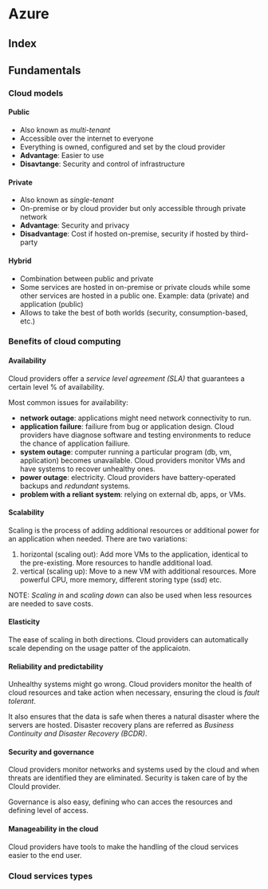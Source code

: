 # Azure

## Index


## Fundamentals

### Cloud models

#### Public

* Also known as *multi-tenant*
* Accessible over the internet to everyone
* Everything is owned, configured and set by the cloud provider
* **Advantage**: Easier to use
* **Disavtange**: Security and control of infrastructure

#### Private

* Also known as *single-tenant*
* On-premise or by cloud provider but only accessible through private network
* **Advantage**: Security and privacy
* **Disadvantage**: Cost if hosted on-premise, security if hosted by third-party

#### Hybrid

* Combination between public and private
* Some services are hosted in on-premise or private clouds while some other
services are hosted in a public one. Example: data (private) and application
(public)
* Allows to take the best of both worlds (security, consumption-based, etc.)

### Benefits of cloud computing

#### Availability

Cloud providers offer a *service level agreement (SLA)* that guarantees a
certain level % of availability.

Most common issues for availability:

* **network outage**: applications might need network connectivity to run.
* **application failure**: failiure from bug or application design. Cloud
providers have diagnose software and testing environments to reduce the chance
of application failiure.
* **system outage**: computer running a particular program (db, vm, application)
becomes unavailable. Cloud providers monitor VMs and have systems to recover
unhealthy ones.
* **power outage**: electricity. Cloud providers have battery-operated backups
and *redundant* systems.
* **problem with a reliant system**: relying on external db, apps, or VMs.

#### Scalability

Scaling is the process of adding additional resources or additional power for
an application when needed. There are two variations:

1. horizontal (scaling out): Add more VMs to the application, identical to the
pre-existing. More resources to handle additional load.
2. vertical (scaling up): Move to a new VM with additional resources. More
powerful CPU, more memory, different storing type (ssd) etc.

NOTE: *Scaling in* and *scaling down* can also be used when less resources are
needed to save costs.

#### Elasticity

The ease of scaling in both directions. Cloud providers can automatically
scale depending on the usage patter of the applicaiotn.

#### Reliability and predictability

Unhealthy systems might go wrong. Cloud providers monitor the health of cloud
resources and take action when necessary, ensuring the cloud is *fault tolerant*.

It also ensures that the data is safe when theres a natural disaster where the
servers are hosted. Disaster recovery plans are referred as *Business*
*Continuity and Disaster Recovery (BCDR)*.

#### Security and governance

Cloud providers monitor networks and systems used by the cloud and when threats
are identified they are eliminated. Security is taken care of by the Clould
provider.

Governance is also easy, defining who can acces the resources and defining level
of access.

#### Manageability in the cloud

Cloud providers have tools to make the handling of the cloud services easier to
the end user.

### Cloud services types
